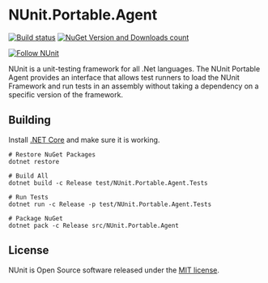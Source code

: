 # NUnit.Portable.Agent #

[![Build status](https://ci.appveyor.com/api/projects/status/unhanlr79vb8h9vw/branch/master?svg=true)](https://ci.appveyor.com/project/CharliePoole/nunit-portable-agent/branch/master) [![NuGet Version and Downloads count](https://buildstats.info/nuget/NUnit.Portable.Agent?includePreReleases=true)](https://www.nuget.org/packages/NUnit.Portable.Agent)

[![Follow NUnit](https://img.shields.io/twitter/follow/nunit.svg?style=social)](https://twitter.com/nunit)

NUnit is a unit-testing framework for all .Net languages. The NUnit Portable Agent provides an interface that allows test runners to load the NUnit Framework and run tests in an assembly without taking a dependency on a specific version of the framework.

## Building ##

Install [.NET Core](https://www.microsoft.com/net/core) and make sure it is working.

```
# Restore NuGet Packages
dotnet restore

# Build All
dotnet build -c Release test/NUnit.Portable.Agent.Tests

# Run Tests
dotnet run -c Release -p test/NUnit.Portable.Agent.Tests

# Package NuGet
dotnet pack -c Release src/NUnit.Portable.Agent
```

## License ##

NUnit is Open Source software released under the [MIT license](http://www.nunit.org/nuget/nunit3-license.txt).
